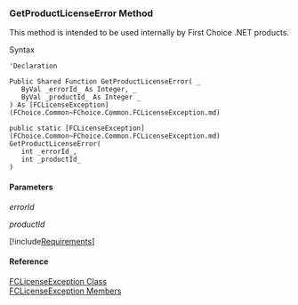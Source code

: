 ﻿### GetProductLicenseError Method

This method is intended to be used internally by First Choice .NET products.

Syntax

```vbnet
'Declaration

Public Shared Function GetProductLicenseError( _
   ByVal _errorId_ As Integer, _
   ByVal _productId_ As Integer _
) As [FCLicenseException](FChoice.Common~FChoice.Common.FCLicenseException.md)

public static [FCLicenseException](FChoice.Common~FChoice.Common.FCLicenseException.md) GetProductLicenseError( 
   int _errorId_,
   int _productId_
)
```

#### Parameters

_errorId_

_productId_

[!include[Requirements](../partials/requirements.md)]

#### Reference

[FCLicenseException Class](FChoice.Common~FChoice.Common.FCLicenseException.md)  
[FCLicenseException Members](FChoice.Common~FChoice.Common.FCLicenseException_members.md)